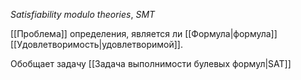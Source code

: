 *Satisfiability modulo theories*, *SMT*

[[Проблема]] определения, является ли [[Формула|формула]] [[Удовлетворимость|удовлетворимой]].

Обобщает задачу [[Задача выполнимости булевых формул|SAT]]